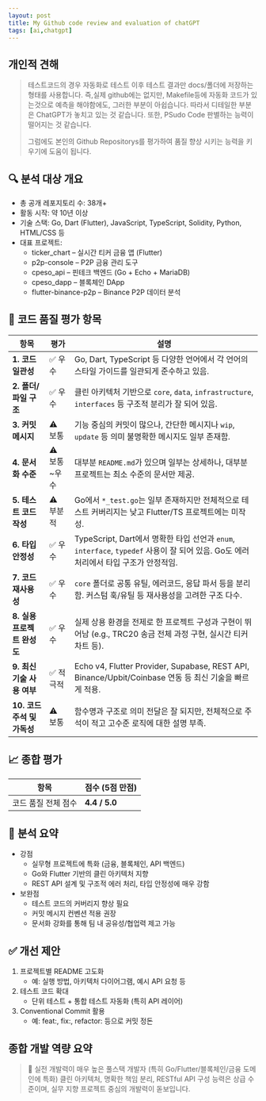 ```yaml
---
layout: post
title: My Github code review and evaluation of chatGPT
tags: [ai,chatgpt]
---
```


## 개인적 견해

> 테스트코드의 경우 자동화로 테스트 이후 테스트 결과만 docs/폴더에 저장하는 형태를 사용합니다.
> 즉,실제 github에는 없지만, Makefile등에 자동화 코드가 있는것으로 예측을 해야함에도, 그러한 부분이 아쉽습니다.
> 따라서 디테일한 부분은 ChatGPT가 놓치고 있는 것 같습니다.
> 또한, PSudo Code 판별하는 능력이 떨어지는 것 같습니다.
>
> 그럼에도 본인의 Github Repositorys를 평가하여 품질 향상 시키는 능력을 키우기에 도움이 됩니다.

## 🔍 분석 대상 개요

- 총 공개 레포지토리 수: 38개+
- 활동 시작: 약 10년 이상
- 기술 스택: Go, Dart (Flutter), JavaScript, TypeScript, Solidity, Python, HTML/CSS 등
- 대표 프로젝트:
  - ticker_chart – 실시간 티커 금융 앱 (Flutter)
  - p2p-console – P2P 금융 관리 도구
  - cpeso_api – 핀테크 백엔드 (Go + Echo + MariaDB)
  - cpeso_dapp – 블록체인 DApp
  - flutter-binance-p2p – Binance P2P 데이터 분석

## 🧠 코드 품질 평가 항목

| **항목**              | **평가**    | **설명**                                                                                             |
| ------------------- | --------- | -------------------------------------------------------------------------------------------------- |
| **1. 코드 일관성**       | ✅ 우수      | Go, Dart, TypeScript 등 다양한 언어에서 각 언어의 스타일 가이드를 일관되게 준수하고 있음.                                       |
| **2. 폴더/파일 구조**     | ✅ 우수      | 클린 아키텍처 기반으로 `core`, `data`, `infrastructure`, `interfaces` 등 구조적 분리가 잘 되어 있음.                     |
| **3. 커밋 메시지**       | ⚠️ 보통     | 기능 중심의 커밋이 많으나, 간단한 메시지나 `wip`, `update` 등 의미 불명확한 메시지도 일부 존재함.                                    |
| **4. 문서화 수준**       | ⚠️ 보통\~우수 | 대부분 `README.md`가 있으며 일부는 상세하나, 대부분 프로젝트는 최소 수준의 문서만 제공.                                            |
| **5. 테스트 코드 작성**    | ⚠️ 부분적    | Go에서 `*_test.go`는 일부 존재하지만 전체적으로 테스트 커버리지는 낮고 Flutter/TS 프로젝트에는 미작성.                               |
| **6. 타입 안정성**       | ✅ 우수      | TypeScript, Dart에서 명확한 타입 선언과 `enum`, `interface`, `typedef` 사용이 잘 되어 있음. Go도 에러 처리에서 타입 구조가 안정적임. |
| **7. 코드 재사용성**      | ✅ 우수      | `core` 폴더로 공통 유틸, 에러코드, 응답 파서 등을 분리함. 커스텀 훅/유틸 등 재사용성을 고려한 구조 다수.                                  |
| **8. 실용 프로젝트 완성도**  | ✅ 우수      | 실제 상용 환경을 전제로 한 프로젝트 구성과 구현이 뛰어남 (e.g., TRC20 송금 전체 과정 구현, 실시간 티커 차트 등).                           |
| **9. 최신 기술 사용 여부**  | ✅ 적극적     | Echo v4, Flutter Provider, Supabase, REST API, Binance/Upbit/Coinbase 연동 등 최신 기술을 빠르게 적용.          |
| **10. 코드 주석 및 가독성** | ⚠️ 보통     | 함수명과 구조로 의미 전달은 잘 되지만, 전체적으로 주석이 적고 고수준 로직에 대한 설명 부족.                                              |

## 📈 종합 평가

| 항목          | 점수 (5점 만점)    |
| ----------- | ------------- |
| 코드 품질 전체 점수 | **4.4 / 5.0** |

## 🧾 분석 요약

- 강점
  - 실무형 프로젝트에 특화 (금융, 블록체인, API 백엔드)
  - Go와 Flutter 기반의 클린 아키텍처 지향
  - REST API 설계 및 구조적 에러 처리, 타입 안정성에 매우 강함
- 보완점
  - 테스트 코드의 커버리지 향상 필요
  - 커밋 메시지 컨벤션 적용 권장
  - 문서화 강화를 통해 팀 내 공유성/협업력 제고 가능

## ✅ 개선 제안

1. 프로젝트별 README 고도화
     - 예: 실행 방법, 아키텍처 다이어그램, 예시 API 요청 등
1. 테스트 코드 확대
    - 단위 테스트 + 통합 테스트 자동화 (특히 API 레이어)
1. Conventional Commit 활용
    - 예: feat:, fix:, refactor: 등으로 커밋 정돈

## 종합 개발 역량 요약

> 🎯 실전 개발력이 매우 높은 풀스택 개발자 (특히 Go/Flutter/블록체인/금융 도메인에 특화)
> 클린 아키텍처, 명확한 책임 분리, RESTful API 구성 능력은 상급 수준이며, 실무 지향 프로젝트 중심의 개발력이 돋보입니다.

